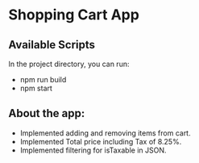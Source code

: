 # Shopping Cart App

## Available Scripts

In the project directory, you can run:
- npm run build
- npm start

## About the app:

- Implemented adding and removing items from cart.
- Implemented Total price including Tax of 8.25%.
- Implemented filtering for isTaxable in JSON.